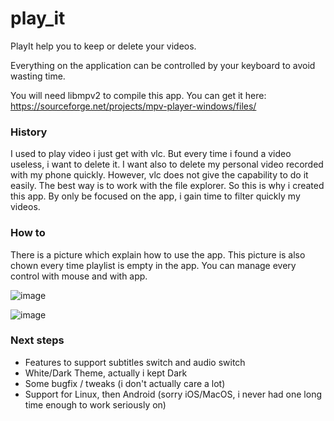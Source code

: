 # play_it

PlayIt help you to keep or delete your videos.

Everything on the application can be controlled by your keyboard to avoid wasting time.

You will need libmpv2 to compile this app. You can get it here: https://sourceforge.net/projects/mpv-player-windows/files/

### History

I used to play video i just get with vlc. But every time i found a video useless, i want to delete it. I want also to delete my personal video recorded with my phone quickly. However, vlc does not give the capability to do it easily. The best way is to work with the file explorer.
So this is why i created this app. By only be focused on the app, i gain time to filter quickly my videos.

### How to

There is a picture which explain how to use the app. This picture is also chown every time playlist is empty in the app. You can manage every control with mouse and with app.

![image](https://user-images.githubusercontent.com/462100/225675856-a834aa12-3225-4f0f-816f-152318e35bf4.png)

![image](https://user-images.githubusercontent.com/462100/225676304-bb0f3001-7f83-445c-ac2c-771e66c4e21b.png)

### Next steps

- Features to support subtitles switch and audio switch
- White/Dark Theme, actually i kept Dark
- Some bugfix / tweaks (i don't actually care a lot)
- Support for Linux, then Android (sorry iOS/MacOS, i never had one long time enough to work seriously on)
